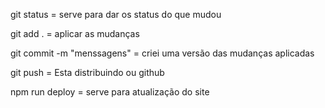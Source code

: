 git status = serve para dar os status do que mudou

git add . = aplicar as mudanças

git commit -m "menssagens" = criei uma versão das mudanças aplicadas

git push = Esta distribuindo ou github

npm run deploy = serve para atualização do site